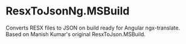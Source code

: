 ResxToJsonNg.MSBuild
==================

Converts RESX files to JSON on build ready for Angular ngx-translate. Based on Manish Kumar's original ResxToJson.MSBuild.